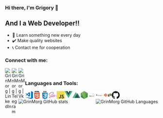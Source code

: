### Hi there, I'm Grigory 👋

## And I a Web Developer!!

- 🌱 Learn something new every day
- ✔️ Make quality websites
- 📞 Contact me for cooperation

### Connect with me:

[<img align="left" alt="GrinMorg | LinkedIn" width="22px" src="https://cdn.jsdelivr.net/npm/simple-icons@v3/icons/linkedin.svg" />][linkedin]
[<img align="left" alt="GrinMorg | Telegram" width="22px" src="https://cdn.jsdelivr.net/npm/simple-icons@v3/icons/telegram.svg" />][telegram]
[<img align="left" alt="GrinMorg | Vk" width="22px" src="https://cdn.jsdelivr.net/npm/simple-icons@v3/icons/vk.svg" />][vk]

<br />

### Languages and Tools:

<img align="left" alt="Visual Studio Code" width="26px" src="https://raw.githubusercontent.com/github/explore/80688e429a7d4ef2fca1e82350fe8e3517d3494d/topics/visual-studio-code/visual-studio-code.png" />
<img align="left" alt="HTML5" width="26px" src="https://raw.githubusercontent.com/github/explore/80688e429a7d4ef2fca1e82350fe8e3517d3494d/topics/html/html.png" />
<img align="left" alt="CSS3" width="26px" src="https://raw.githubusercontent.com/github/explore/80688e429a7d4ef2fca1e82350fe8e3517d3494d/topics/css/css.png" />
<img align="left" alt="Sass" width="26px" src="assets/sass.png" />
<img align="left" alt="JavaScript" width="26px" src="https://raw.githubusercontent.com/github/explore/80688e429a7d4ef2fca1e82350fe8e3517d3494d/topics/javascript/javascript.png" />
<img align="left" alt="Vue.js" width="26px" src="assets/vue.png" />
<img align="left" alt="Nuxt.js" width="26px" src="assets/nuxt.png" />
<img align="left" alt="Node.js" width="26px" src="https://raw.githubusercontent.com/github/explore/80688e429a7d4ef2fca1e82350fe8e3517d3494d/topics/nodejs/nodejs.png" />
<img align="left" alt="MySQL" width="26px" src="https://raw.githubusercontent.com/github/explore/80688e429a7d4ef2fca1e82350fe8e3517d3494d/topics/mysql/mysql.png" />
<img align="left" alt="MongoDB" width="26px" src="https://raw.githubusercontent.com/github/explore/80688e429a7d4ef2fca1e82350fe8e3517d3494d/topics/mongodb/mongodb.png" />
<img align="left" alt="Git" width="26px" src="https://raw.githubusercontent.com/github/explore/80688e429a7d4ef2fca1e82350fe8e3517d3494d/topics/git/git.png" />
<img align="left" alt="GitHub" width="26px" src="https://raw.githubusercontent.com/github/explore/78df643247d429f6cc873026c0622819ad797942/topics/github/github.png" />
<br />

<img align="left" alt="GrinMorg GitHub stats" src="https://github-readme-stats.vercel.app/api?username=grinmorg&show_icons=true&theme=tokyonight" />
<img align="right" alt="GrinMorg GitHub Languages" src="https://github-readme-stats.vercel.app/api/top-langs/?username=grinmorg&theme=tokyonight" />

[linkedin]: https://www.linkedin.com/in/grigory-morgachev-706610219/
[telegram]: https://t.me/gr1nmorg
[vk]: https://vk.com/gr1nmorg